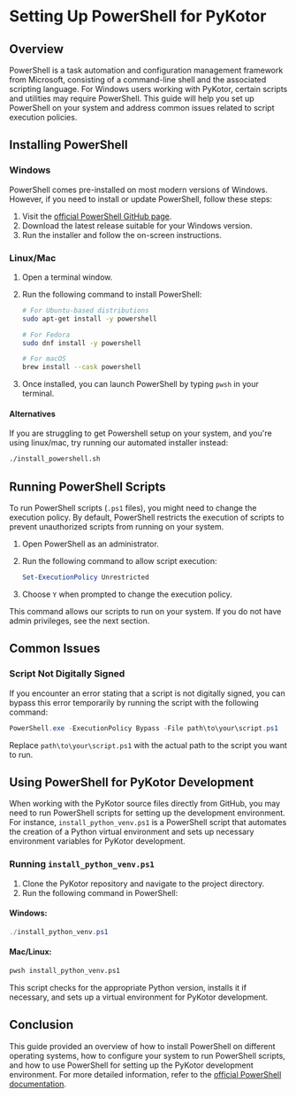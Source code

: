 # Setting Up PowerShell for PyKotor

## Overview

PowerShell is a task automation and configuration management framework from Microsoft, consisting of a command-line shell and the associated scripting language. For Windows users working with PyKotor, certain scripts and utilities may require PowerShell. This guide will help you set up PowerShell on your system and address common issues related to script execution policies.

## Installing PowerShell

### Windows

PowerShell comes pre-installed on most modern versions of Windows. However, if you need to install or update PowerShell, follow these steps:

1. Visit the [official PowerShell GitHub page](https://github.com/PowerShell/PowerShell).
2. Download the latest release suitable for your Windows version.
3. Run the installer and follow the on-screen instructions.

### Linux/Mac

1. Open a terminal window.
2. Run the following command to install PowerShell:

   ```bash
   # For Ubuntu-based distributions
   sudo apt-get install -y powershell

   # For Fedora
   sudo dnf install -y powershell

   # For macOS
   brew install --cask powershell
   ```

3. Once installed, you can launch PowerShell by typing `pwsh` in your terminal.

#### Alternatives

If you are struggling to get Powershell setup on your system, and you're using linux/mac, try running our automated installer instead:
```bash
./install_powershell.sh
```

## Running PowerShell Scripts

To run PowerShell scripts (`.ps1` files), you might need to change the execution policy. By default, PowerShell restricts the execution of scripts to prevent unauthorized scripts from running on your system.

1. Open PowerShell as an administrator.
2. Run the following command to allow script execution:

   ```powershell
   Set-ExecutionPolicy Unrestricted
   ```

3. Choose `Y` when prompted to change the execution policy.

This command allows our scripts to run on your system. If you do not have admin privileges, see the next section.

## Common Issues

### Script Not Digitally Signed

If you encounter an error stating that a script is not digitally signed, you can bypass this error temporarily by running the script with the following command:

```powershell
PowerShell.exe -ExecutionPolicy Bypass -File path\to\your\script.ps1
```

Replace `path\to\your\script.ps1` with the actual path to the script you want to run.

## Using PowerShell for PyKotor Development

When working with the PyKotor source files directly from GitHub, you may need to run PowerShell scripts for setting up the development environment. For instance, `install_python_venv.ps1` is a PowerShell script that automates the creation of a Python virtual environment and sets up necessary environment variables for PyKotor development.

### Running `install_python_venv.ps1`

1. Clone the PyKotor repository and navigate to the project directory.
2. Run the following command in PowerShell:

#### Windows:

   ```powershell
   ./install_python_venv.ps1
   ```
#### Mac/Linux:

```bash
pwsh install_python_venv.ps1
```

This script checks for the appropriate Python version, installs it if necessary, and sets up a virtual environment for PyKotor development.

## Conclusion

This guide provided an overview of how to install PowerShell on different operating systems, how to configure your system to run PowerShell scripts, and how to use PowerShell for setting up the PyKotor development environment. For more detailed information, refer to the [official PowerShell documentation](https://learn.microsoft.com/en-us/powershell/).